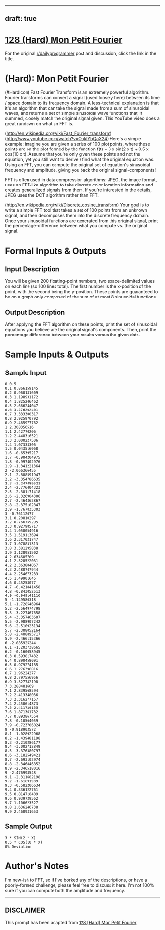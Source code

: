 ---
draft: true
----

# [128 (Hard) Mon Petit Fourier](https://www.reddit.com/r/dailyprogrammer/comments/1q6t2c/11813_challenge_128_hard_mon_petit_fourier/)

For the original [r/dailyprogrammer](https://www.reddit.com/r/dailyprogrammer/) post and discussion, click the link in the title.

#  (Hard): Mon Petit Fourier
(#HardIcon)
Fast Fourier Transform is an extremely powerful algorithm. Fourier transforms can convert a signal (used loosely here) between its time / space domain to its frequency domain. A less-technical explanation is that it's an algorithm that can take the signal made from a sum of sinusoidal waves, and returns a set of simple sinusoidal wave functions that, if summed, closely match the original signal given. This YouTube video does a great rundown on what an FFT is.

(http://en.wikipedia.org/wiki/Fast_Fourier_transform)
(http://www.youtube.com/watch?v=ObklYbQaX24)
Here's a simple example: imagine you are given a series of 100 plot points, where these points are on the plot formed by the function f(t) = 3 x sin(2 x t) + 0.5 x cos(10 x t). Assume that you're only given these points and not the equation, yet you still want to derive / find what the original equation was. Using an FFT, you can compute the original set of equation's sinusoidal frequency and amplitude, giving you back the original signal-components!

FFT is often used in data compression algorithms: JPEG, the image format, uses an FFT-like algorithm to take discrete color location information and creates generalized signals from them. If you're interested in the details, JPEG uses the DCT algorithm rather than FFT.

(http://en.wikipedia.org/wiki/Discrete_cosine_transform)
Your goal is to write a simple FFT tool that takes a set of 100 points from an unknown signal, and then decomposes them into the discrete frequency domain. Once your sinusoidal functions are generated from this original signal, print the percentage-difference between what you compute vs. the original signal.

# Formal Inputs & Outputs
## Input Description
You will be given 200 floating-point numbers, two space-delimited values on each line (so 100 lines total). The first number is the x-position of the point, with the second being the y-position. These points are guaranteed to be on a graph only composed of the sum of at most 8 sinusoidal functions.

## Output Description
After applying the FFT algorithm on these points, print the set of sinusoidal equations you believe are the original signal's components. Then, print the percentage difference between your results versus the given data.

# Sample Inputs & Outputs
## Sample Input

```
0 0.5
0.1 0.866159145
0.2 0.960181609
0.3 1.198931172
0.4 1.825246462
0.5 2.666244047
0.6 3.276202401
0.7 3.333300317
0.8 2.925970792
0.9 2.465977762
1 2.308356516
1.1 2.42770206
1.2 2.448316521
1.3 2.000227506
1.4 1.07333306
1.5 0.043516068
1.6 -0.65395217
1.7 -0.904204975
1.8 -0.997402976
1.9 -1.341221364
2 -2.066366455
2.1 -2.888591947
2.2 -3.354786635
2.3 -3.247489521
2.4 -2.776404323
2.5 -2.381171418
2.6 -2.326904306
2.7 -2.464362867
2.8 -2.375102847
2.9 -1.767835303
3 -0.76112077
3.1 0.20810297
3.2 0.766759295
3.3 0.927985717
3.4 1.058054916
3.5 1.519113694
3.6 2.317021747
3.7 3.078831313
3.8 3.381295838
3.9 3.128951502
4 2.634605709
4.1 2.328522031
4.2 2.363804067
4.3 2.480747944
4.4 2.254673233
4.5 1.49901645
4.6 0.45258077
4.7 -0.421841458
4.8 -0.843052513
4.9 -0.949141116
5 -1.149580318
5.1 -1.728546964
5.2 -2.564974798
5.3 -3.227467658
5.4 -3.357463607
5.5 -2.988907242
5.6 -2.510923134
5.7 -2.308052164
5.8 -2.408895717
5.9 -2.466115366
6 -2.085925244
6.1 -1.203738665
6.2 -0.160058945
6.3 0.593817432
6.4 0.890458091
6.5 0.979274185
6.6 1.276396816
6.7 1.96224277
6.8 2.797556956
6.9 3.327782198
7 3.288481669
7.1 2.839568594
7.2 2.413348036
7.3 2.316277157
7.4 2.450614873
7.5 2.411739155
7.6 1.871361732
7.7 0.893867554
7.8 -0.10564059
7.9 -0.723706024
8 -0.918903572
8.1 -1.028922968
8.2 -1.439481198
8.3 -2.210286177
8.4 -3.002712849
8.5 -3.376380797
8.6 -3.182549421
8.7 -2.693102974
8.8 -2.346846852
8.9 -2.346518016
9 -2.476998548
9.1 -2.311682198
9.2 -1.61691909
9.3 -0.582206634
9.4 0.336122761
9.5 0.814718409
9.6 0.939729562
9.7 1.106623527
9.8 1.636246738
9.9 2.460931653
```
## Sample Output

```
3 * SIN(2 * X) 
0.5 * COS(10 * X)
0% Deviation
```
# Author's Notes
I'm new-ish to FFT, so if I've borked any of the descriptions, or have a poorly-formed challenge, please feel free to discuss it here. I'm not 100% sure if you can compute both the amplitude and frequency.


----
## **DISCLAIMER**
This prompt has been adapted from [128 [Hard] Mon Petit Fourier](https://www.reddit.com/r/dailyprogrammer/comments/1q6t2c/11813_challenge_128_hard_mon_petit_fourier/
)
